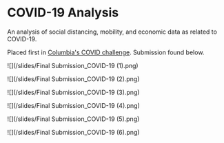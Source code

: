 # COVID-19 Analysis
An analysis of social distancing, mobility, and economic data as related to COVID-19. 

Placed first in [Columbia's COVID challenge](https://datascience.columbia.edu/dsis-center-health-analytics-launches-covid-19-data-challenge). Submission found below. 

![](/slides/Final Submission_COVID-19 (1).png)

![](/slides/Final Submission_COVID-19 (2).png)

![](/slides/Final Submission_COVID-19 (3).png)

![](/slides/Final Submission_COVID-19 (4).png)

![](/slides/Final Submission_COVID-19 (5).png)

![](/slides/Final Submission_COVID-19 (6).png)



